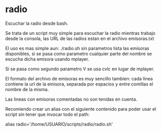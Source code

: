 # radio
Escuchar la radio desde bash.

Se trata de un script muy simple para escuchar la radio mientras trabajo desde la consola, las URL de las radios estan en el archivo emisoras.txt

El uso es mas simple aun: ./radio.sh sin parametros lista las emisoras disponibles, si se pasa como parametro cualquier parte del nombre se escucha dicha emisora usando mplayer.

Si se pasa como segundo parametro V se usa cvlc en lugar de mplayer.

El formato del archivo de emisoras es muy sencillo tambien: cada linea contiene la url de la emisora, separada por espacios y entre comillas el nombre de la misma.

Las lineas con emisoras comentadas no son tenidas en cuenta.

Recomiendo crear un alias con el siguiente contenido para poder usar el script sin tener que invocar todo el path:

alias radio='/home/USUARIO/scripts/radio/radio.sh'
